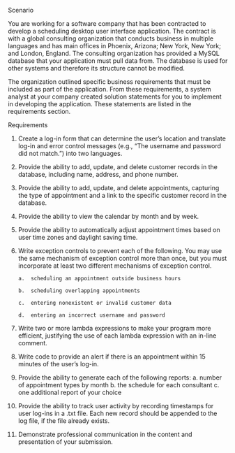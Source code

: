 Scenario

You are working for a software company that has been contracted to develop a scheduling desktop user interface application. The contract is with a global consulting organization that conducts business in multiple languages and has main offices in Phoenix, Arizona; New York, New York; and London, England. The consulting organization has provided a MySQL database that your application must pull data from. The database is used for other systems and therefore its structure cannot be modified.

The organization outlined specific business requirements that must be included as part of the application. From these requirements, a system analyst at your company created solution statements for you to implement in developing the application. These statements are listed in the requirements section.

Requirements

1.	Create a log-in form that can determine the user’s location and translate log-in and error control messages (e.g., “The username and password did not match.”) into two languages.
2.	Provide the ability to add, update, and delete customer records in the database, including name, address, and phone number.
3.	Provide the ability to add, update, and delete appointments, capturing the type of appointment and a link to the specific customer record in the database.
4.	Provide the ability to view the calendar by month and by week.
5.	Provide the ability to automatically adjust appointment times based on user time zones and daylight saving time.
6.	Write exception controls to prevent each of the following. You may use the same mechanism of exception control more than once, but you must incorporate at least two different mechanisms of exception control.

        a.	scheduling an appointment outside business hours

        b.	scheduling overlapping appointments

        c.	entering nonexistent or invalid customer data

        d.	entering an incorrect username and password

7.	Write two or more lambda expressions to make your program more efficient, justifying the use of each lambda expression with an in-line comment.
8.	Write code to provide an alert if there is an appointment within 15 minutes of the user’s log-in.
9.	Provide the ability to generate each of the following reports:
a.	number of appointment types by month
b.	the schedule for each consultant
c.	one additional report of your choice
10.	Provide the ability to track user activity by recording timestamps for user log-ins in a .txt file. Each new record should be appended to the log file, if the file already exists.
11.	Demonstrate professional communication in the content and presentation of your submission.


